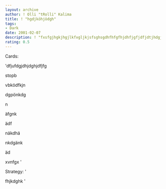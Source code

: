 ```yaml
---
layout: archive
author: ! Olli "tRolli" Kalima
title: ! "hgdjköhjödgh"
tags:
- Dark
date: 2001-02-07
description: ! "fxsfgjhgkjhgjlkfxgljkjsfsghsgdhfhfgfhjdhfjgfjdfjdtjhdgjdghjdghjhdgjdjfdgjfgjfdgjfgjfjdHo Ho Ho MERRY Christmas"
rating: 0.5
---
```

Cards: 

'dfjufdgjdhjdghjdfjfg

stopb

vbködfkjn

dgpönkdg

n

äfgnk

ädf

näkdhä

nkdgänk

äd

xvnfgx '

Strategy: '

fhjkdghk '
